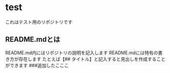 test
====
これはテスト用のリポジトリです
## README.mdとは
README.md内にはリポジトリの説明を記入します
README.mdには特有の書き方が存在します
たとえば【## タイトル】と記入すると見出しを作成することができます
###追加したこここ
